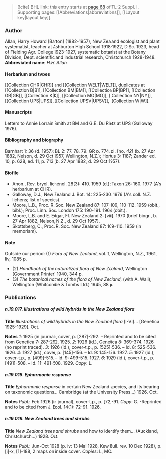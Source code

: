 > [!cite] BHL link: this entry starts at [page 68](https://www.biodiversitylibrary.org/page/33264795) of TL-2 Suppl. I.
> Supporting pages: [[Abbreviations|abbreviations]], [[Layout key|layout key]].

### Author

Allan, Harry Howard \[Barton\] (1882-1957), New Zealand ecologist and plant systematist, teacher at Ashburton High School 1918-1922, D.Sc. 1923, head of Fielding Agr. College 1923-1927, systematic botanist at the Botany Division, Dept. scientific and industrial research, Christchurch 1928-1948. 
**Abbreviated name**: *H.H. Allan*

#### Herbarium and types

[[Collection CHR|CHR]] and [[Collection WELT|WELT]], duplicates at [[Collection B|B]], [[Collection BM|BM]], [[Collection BP|BP]], [[Collection GB|GB]], [[Collection K|K]], [[Collection MO|MO]], [[Collection NY|NY]], [[Collection UPS|UPS]], [[Collection UPSV|UPSV]], [[Collection W|W]].

#### Manuscripts

Letters to Annie Lorrain Smith at BM and G.E. Du Rietz at UPS (Galloway 1976).

#### Bibliography and biography

Barnhart 1: 36 (d. 1957); BL 2: 77, 78, 79; GR p. 774, pl. \[no. *42*\] (b. 27 Apr 1882, Nelson, d. 29 Oct 1957, Wellington, N.Z.); Hortus 3: 1187; Zander ed. 10, p. 628, ed. 11, p. 713 (b. 27 Apr 1882, d. 29 Oct 1957).

#### Biofile

- Anon., Rev. bryol. lichénol. 28(3): 410. 1959 (d.); Taxon 26: 160. 1977 (A's herbarium at CHR).
- Galloway, D.J., New Zealand J. Bot. 14: 225-230. 1976 (A's coll. N.Z. lichens; list of species).
- Moore, L.B., Proc. R. Soc. New Zealand 87: 107-109, 110-112. 1959 (obit., bibl.); Proc. Linn. Soc. London 175: 190-191. 1964 (obit.).
- Moore, L.B. and E. Edgar, Fl. New Zealand 2: \[viii\]. 1970 (brief biogr., b. 27 Apr 1882, Nelson, N.Z., d. 29 Oct 1957).
- Skottsberg, C., Proc. R. Soc. New Zealand 87: 109-110. 1959 (in memoriam).

#### Note

Outside our period: (1) *Flora of New Zealand*, vol. 1, Wellington, N.Z., 1961, liv, 1085 p.
- (2) *Handbook of the naturalized flora of New Zealand*, Wellington (Government Printer) 1940, 344 p.
- (3) *The botanical names of the flora of New Zealand*, (with A. Wall), Wellington (Whitcombe & Tombs Ltd.) 1945, 88 p.

### Publications

##### n.19.017. Illustrations of wild hybrids in the New Zealand flora

**Title**
*Illustrations of wild hybrids in the New Zealand flora* \[I-VI\]... \[Genetica 1925-1929\]. Oct.

**Notes**
*1*: 1925 (in journal), cover, p. \[287\]-292. – Reprinted and to be cited from Genetica 7: 287-292. 1925.
*2*: 1926 (id.), Genetica 8: 369-374. 1926 (no reprint traced).
*3*: 1926 (id.), cover-t.p., p. \[525\]-536. – Id. 8: 525-536. 1926.
*4*: 1927 (id.), cover, p. \[145\]-156. – Id. 9: 145-156. 1927.
*5*: 1927 (id.), cover-t.p., p. \[499\]-515. – Id. 9: 499-515. 1927.
*6*: 1929 (id.), cover-t.p., p. \[491\]-508. – Id. 11: 491-508. 1929.
*Copy*: L.

##### n.19.018. Epharmonic response

**Title**
*Epharmonic response* in certain New Zealand species, and its bearing on taxonomic questions... Cambridge (at the University Press...) 1926. Oct.

**Notes**
*Publ*.: Feb 1926 (in journal), cover-t.p., p. \[72\]-91. *Copy*: G. -Reprinted and to be cited from J. Ecol. 14(1): 72-91. 1926.

##### n.19.019. New Zealand trees and shrubs

**Title**
*New Zealand trees and shrubs* and how to identify them... (Auckland, Christchurch...) 1928. Oct.

**Notes**
*Publ*.: Jun-Oct 1928 (p. iv: 13 Mai 1928, Kew Bull. rev. 10 Dec 1928), p. \[i\]-x, \[1\]-188, 2 maps on inside cover. *Copies*: L, MO.

